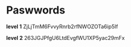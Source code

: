 # Paswwords

**level 1**
ZjLjTmM6FvvyRnrb2rfNWOZOTa6ip5If

**level 2**
263JGJPfgU6LtdEvgfWU1XP5yac29mFx
